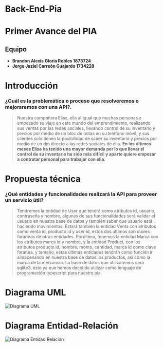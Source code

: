 # Back-End-Pia

# Primer Avance del PIA
## Equipo

- **Brandon Alexis Gloria Robles 1873724**
- **Jorge Jaziel Carreón Guajardo	1734228**

# Introducción

### ¿Cuál es la problemática o proceso que resolveremos o mejoraremos con una API?.

>Nuestra compañera Elisa, ella al igual que muchas personas a empezado su viaje en este mundo del emprendimiento,  realizando sus ventas por las redes sociales, llevando control de su inventario y precios por medio de un bloc de notas en su teléfono móvil, y sus clientes solo tienen la posibilidad de saber su inventario y precios por medio de un dm directo a las redes sociales de ella.
**En los últimos meses Elisa ha tenido una mayor demanda por lo que llevar el control de su inventario ha sido más difícil y  aparte quiere empezar a contratar personal para trabajar con ella.**

# Propuesta técnica 

### ¿Qué entidades y funcionalidades realizará la API para proveer un servicio útil?

> Tendremos la entidad de User que tendrá como atributos id, usuario, contraseña y nombre, algunas de sus funcionalidades será
>validar el usuario en nuestra base de datos y también saber que usuario está haciendo movimientos. Estará también la entidad
Venta con atributos como venta id, producto id y user id, estos dos últimos son claves foráneas de otras entidades. 
Porúltimo, tenemos la entidad Marca con los atributos marca id y nombre, y la entidad Product, con los atributos producto id, 
nombre, monto, cantidad, marca id como clave foránea, y tamaño, estas últimas entidades tendrán como función ir almacenando 
en nuestra base de datos los productos, así como la marca de la mercancía. 
La base de datos que utilizaremos será sqlite3.
esto ya que hemos decidido utilizar como lenguaje de programación typescript para nuestro pía.

# Diagrama UML

![Diagrama UML](https://i.ibb.co/2yhZTFK/Captura2.png)

# Diagrama Entidad-Relación

![Diagrama Entidad Relación](https://i.ibb.co/ZRs9RqQ/entidad-relacion.png)
